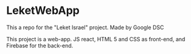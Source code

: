 # LeketWebApp
This a repo for the "Leket Israel" project. Made by Google DSC

This project is a web-app. JS react, HTML 5 and CSS as front-end, and Firebase for the back-end.
